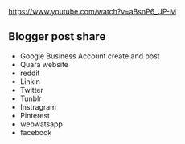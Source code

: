 https://www.youtube.com/watch?v=aBsnP6_UP-M
## Blogger post share
- Google Business Account create and post 
- Quara website
-  reddit
- Linkin
- Twitter
- Tunblr
- Instragram
- Pinterest
- webwatsapp
- facebook